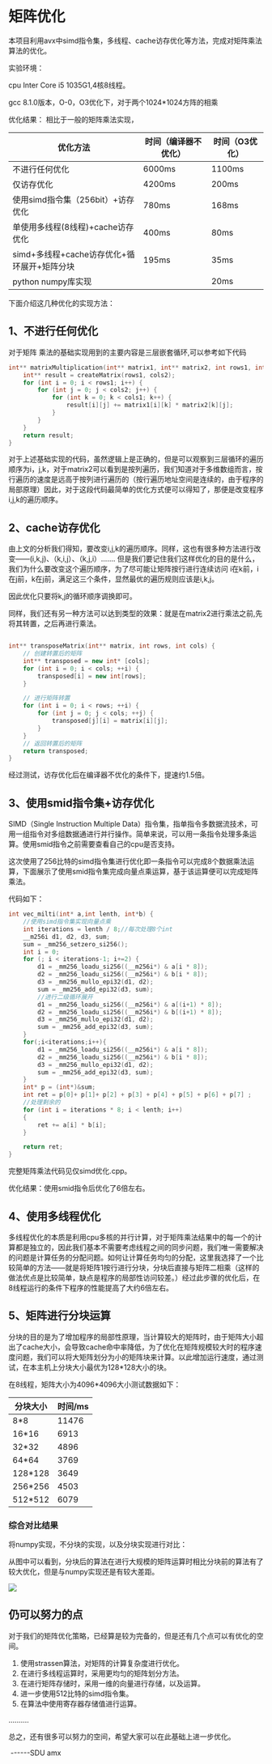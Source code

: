 # 矩阵优化

本项目利用avx中simd指令集，多线程、cache访存优化等方法，完成对矩阵乘法算法的优化。

实验环境：

cpu Inter Core i5 1035G1,4核8线程。

gcc 8.1.0版本，O-0，O3优化下，对于两个1024*1024方阵的相乘



优化结果：
相比于一般的矩阵乘法实现，

| 优化方法                                    | 时间（编译器不优化） | 时间（O3优化） |
| ------------------------------------------- | -------------------- | -------------- |
| 不进行任何优化                              | 6000ms               | 1100ms         |
| 仅访存优化                                  | 4200ms               | 200ms          |
| 使用simd指令集（256bit）+访存优化           | 780ms                | 168ms          |
| 单使用多线程(8线程)+cache访存优化           | 400ms                | 80ms           |
| simd+多线程+cache访存优化+循环展开+矩阵分块 | 195ms                | 35ms           |
| python  numpy库实现                         |                      | 20ms           |

下面介绍这几种优化的实现方法：

## 1、不进行任何优化

对于矩阵 乘法的基础实现用到的主要内容是三层嵌套循环,可以参考如下代码

```c++
int** matrixMultiplication(int** matrix1, int** matrix2, int rows1, int cols1, int cols2) {
    int** result = createMatrix(rows1, cols2);
    for (int i = 0; i < rows1; i++) {
        for (int j = 0; j < cols2; j++) {
            for (int k = 0; k < cols1; k++) {
                result[i][j] += matrix1[i][k] * matrix2[k][j];
            }
        }
    }
    return result;
}
```

对于上述基础实现的代码，虽然逻辑上是正确的，但是可以观察到三层循环的遍历顺序为i，j,k，对于matrix2可以看到是按列遍历，我们知道对于多维数组而言，按行遍历的速度是远高于按列进行遍历的（按行遍历地址空间是连续的，由于程序的局部原理）因此，对于这段代码最简单的优化方式便可以得知了，那便是改变程序i,j,k的遍历顺序。

## 2、cache访存优化

 由上文的分析我们得知，要改变i,j,k的遍历顺序。同样，这也有很多种方法进行改变——(i,k,j)、（k,i,j）、（k,j,i）....... 但是我们要记住我们这样优化的目的是什么，我们为什么要改变这个遍历顺序，为了尽可能让矩阵按行进行连续访问 i在k前，i在j前，k在j前，满足这三个条件，显然最优的遍历规则应该是i,k,j。

因此优化只要将k,j的循环顺序调换即可。

同样，我们还有另一种方法可以达到类型的效果：就是在matrix2进行乘法之前,先将其转置，之后再进行乘法。

```c++

int** transposeMatrix(int** matrix, int rows, int cols) {
    // 创建转置后的矩阵
    int** transposed = new int* [cols];
    for (int i = 0; i < cols; ++i) {
        transposed[i] = new int[rows];
    }

    // 进行矩阵转置
    for (int i = 0; i < rows; ++i) {
        for (int j = 0; j < cols; ++j) {
            transposed[j][i] = matrix[i][j];
        }
    }
    // 返回转置后的矩阵
    return transposed;
}
```

经过测试，访存优化后在编译器不优化的条件下，提速约1.5倍。

## 3、使用smid指令集+访存优化

SIMD（Single Instruction Multiple Data）指令集，指单指令多数据流技术，可用一组指令对多组数据通进行并行操作。简单来说，可以用一条指令处理多条运算。使用smid指令之前需要查看自己的cpu是否支持。

这次使用了256比特的simd指令集进行优化即一条指令可以完成8个数据乘法运算，下面展示了使用smid指令集完成向量点乘运算，基于该运算便可以完成矩阵乘法。

代码如下：

```c++
int vec_milti(int* a,int lenth, int*b) {
    //使用simd指令集实现向量点乘
    int iterations = lenth / 8;//每次处理8个int
    __m256i d1, d2, d3, sum;
    sum = _mm256_setzero_si256();
    int i = 0;
    for (; i < iterations-1; i+=2) {
        d1 = _mm256_loadu_si256((__m256i*) & a[i * 8]);
        d2 = _mm256_loadu_si256((__m256i*) & b[i * 8]);
        d3 = _mm256_mullo_epi32(d1, d2);
        sum = _mm256_add_epi32(d3, sum);
        //进行二级循环展开
        d1 = _mm256_loadu_si256((__m256i*) & a[(i+1) * 8]);
        d2 = _mm256_loadu_si256((__m256i*) & b[(i+1) * 8]);
        d3 = _mm256_mullo_epi32(d1, d2);
        sum = _mm256_add_epi32(d3, sum);
    }
    for(;i<iterations;i++){
        d1 = _mm256_loadu_si256((__m256i*) & a[i * 8]);
        d2 = _mm256_loadu_si256((__m256i*) & b[i * 8]);
        d3 = _mm256_mullo_epi32(d1, d2);
        sum = _mm256_add_epi32(d3, sum);
    }
    int* p = (int*)&sum;
    int ret = p[0]+ p[1]+ p[2] + p[3] + p[4] + p[5] + p[6] + p[7] ;
    //处理剩余的
    for (int i = iterations * 8; i < lenth; i++)
    {
        ret += a[i] * b[i];
    }

    return ret;
}

```

完整矩阵乘法代码见仅simd优化.cpp。

优化结果：使用smid指令后优化了6倍左右。

## 4、使用多线程优化


多线程优化的本质是利用cpu多核的并行计算，对于矩阵乘法结果中的每一个的计算都是独立的，因此我们基本不需要考虑线程之间的同步问题，我们唯一需要解决的问题是计算任务的分配问题。如何让计算任务均匀的分配，这里我选择了一个比较简单的方法——就是将矩阵1按行进行分块，分块后直接与矩阵二相乘（这样的做法优点是比较简单，缺点是程序的局部性访问较差。）经过此步骤的优化后，在8线程运行的条件下程序的性能提高了大约6倍左右。

## 5、矩阵进行分块运算

分块的目的是为了增加程序的局部性原理，当计算较大的矩阵时，由于矩阵大小超出了cache大小，会导致cache命中率降低，为了优化在矩阵规模较大时的程序速度问题，我们可以将大矩阵划分为小的矩阵块来计算。以此增加运行速度，通过测试，在本主机上分块大小最优为128*128大小的块。

在8线程，矩阵大小为4096*4096大小测试数据如下：

|  分块大小    |   时间/ms   |
| ---- | ---- |
|  8*8  |  11476    |
|   16*16   |   6913   |
|  32*32  |   4896   |
|  64*64  |   3769   |
| 128*128 |  3649    |
|  256*256  |     4503 |
|  512*512  |    6079  |

### 综合对比结果

将numpy实现，不分块的实现，以及分块实现进行对比：

从图中可以看到，分块后的算法在进行大规模的矩阵运算时相比分块前的算法有了较大优化，但是与numpy实现还是有较大差距。

![]([.\figure\Figure_1.png](https://github.com/hellowoe23/-/blob/main/figure/Figure_1.png))

## 仍可以努力的点

对于我们的矩阵优化策略，已经算是较为完备的，但是还有几个点可以有优化的空间。

1. 使用strassen算法，对矩阵的计算复杂度进行优化。
2. 在进行多线程运算时，采用更均匀的矩阵划分方法。
3. 在进行矩阵存储时，采用一维的向量进行存储，以及运算。
4. 进一步使用512比特的simd指令集。
5. 在算法中使用寄存器存储值进行运算。

..........

总之，还有很多可以努力的空间，希望大家可以在此基础上进一步优化。

​                                                                                                                                           ------SDU amx
